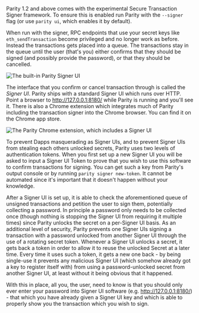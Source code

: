 Parity 1.2 and above comes with the experimental Secure Transaction Signer framework. To ensure this is enabled run Parity with the `--signer` flag (or use `parity ui`, which enables it by default).

When run with the signer, RPC endpoints that use your secret keys like `eth_sendTransaction` become privileged and no longer work as before. Instead the transactions gets placed into a queue. The transactions stay in the queue until the user (that's you) either confirms that they should be signed (and possibly provide the password), or that they should be cancelled.

![The built-in Parity Signer UI](https://cloud.githubusercontent.com/assets/138296/16358885/1a5485da-3b22-11e6-9e65-26418e14f108.png)

The interface that you confirm or cancel transaction through is called the *Signer UI*. Parity ships with a standard Signer UI which runs over HTTP. Point a browser to http://127.0.0.1:8180/ while Parity is running and you'll see it. There is also a Chrome extension which integrates much of Parity including the transaction signer into the Chrome browser. You can find it on the Chrome app store.

![The Parity Chrome extension, which includes a Signer UI](https://cloud.githubusercontent.com/assets/138296/16358887/59327b7c-3b22-11e6-862c-17a59a0e5155.png)

To prevent Dapps masquerading as Signer UIs, and to prevent Signer UIs from stealing each others unlocked secrets, Parity uses two levels of authentication tokens. When you first set up a new Signer UI you will be asked to input a Signer UI Token to prove that you wish to use this software to confirm transactions for signing. You can get such a key from Parity's output console or by running `parity signer new-token`. It cannot be automated since it's important that it doesn't happen without your knowledge.

After a Signer UI is set up, it is able to check the aforementioned queue of unsigned transactions and petition the user to sign them, potentially collecting a password. In principle a password only needs to be collected once (though nothing is stopping the Signer UI from requiring it multiple times) since Parity unlocks the secret on a per-Signer UI basis. As an additional level of security, Parity prevents one Signer UIs signing a transaction with a password unlocked from another Signer UI through the use of a rotating secret token. Whenever a Signer UI unlocks a secret, it gets back a token in order to allow it to reuse the unlocked Secret at a later time. Every time it uses such a token, it gets a new one back - by being single-use it prevents any malicious Signer UI (which somehow already got a key to register itself with) from using a password-unlocked secret from another Signer UI, at least without it being obvious that it happened.

With this in place, all you, the user, need to know is that you should only ever enter your password into Signer UI software (e.g. http://127.0.0.1:8180/) - that which you have already given a Signer UI key and which is able to properly show you the transaction which you wish to sign.